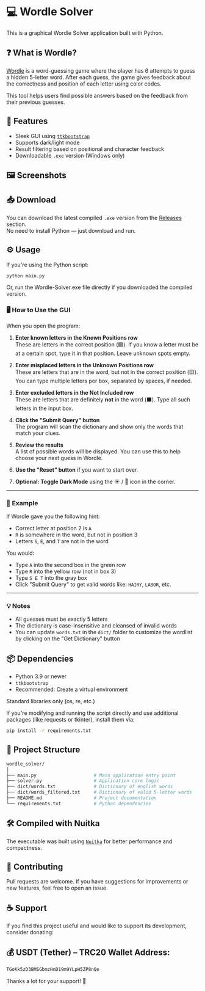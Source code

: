 # 💻 Wordle Solver

This is a graphical Wordle Solver application built with Python.

## ❓ What is Wordle?

[Wordle](https://www.nytimes.com/games/wordle/index.html) is a word-guessing game where the player has 6 attempts to guess a hidden 5-letter word. After each guess, the game gives feedback about the correctness and position of each letter using color codes.

This tool helps users find possible answers based on the feedback from their previous guesses.

## 🚀 Features

- Sleek GUI using [`ttkbootstrap`](https://ttkbootstrap.readthedocs.io/)
- Supports dark/light mode
- Result filtering based on positional and character feedback
- Downloadable `.exe` version (Windows only)

## 🖼️ Screenshots



## 📥 Download

You can download the latest compiled `.exe` version from the [Releases](https://github.com/TitanComputer/Wordle-Solver/releases/latest) section.  
No need to install Python — just download and run.

## ⚙️ Usage

If you're using the Python script:
```bash
python main.py
```
Or, run the Wordle-Solver.exe file directly if you downloaded the compiled version.

### 🖥️ How to Use the GUI

When you open the program:

1. **Enter known letters in the Known Positions row**  
   These are letters in the correct position (🟩). If you know a letter must be at a certain spot, type it in that position. Leave unknown spots empty.

2. **Enter misplaced letters in the Unknown Positions row**  
   These are letters that are in the word, but not in the correct position (🟨). You can type multiple letters per box, separated by spaces, if needed.

3. **Enter excluded letters in the Not Included row**  
   These are letters that are definitely **not** in the word (⬛️). Type all such letters in the input box.

4. **Click the "Submit Query" button**  
   The program will scan the dictionary and show only the words that match your clues.

5. **Review the results**  
   A list of possible words will be displayed. You can use this to help choose your next guess in Wordle.

6. **Use the "Reset" button** if you want to start over.

7. **Optional: Toggle Dark Mode** using the ☀️ / 🌙 icon in the corner.

---

### 📌 Example

If Wordle gave you the following hint:

- Correct letter at position 2 is `A`
- `R` is somewhere in the word, but not in position 3
- Letters `S`, `E`, and `T` are not in the word

You would:
- Type `A` into the second box in the green row
- Type `R` into the yellow row (not in box 3)
- Type `S E T` into the gray box
- Click "Submit Query" to get valid words like: `HAIRY`, `LABOR`, etc.

---

### 💡 Notes

- All guesses must be exactly 5 letters
- The dictionary is case-insensitive and cleansed of invalid words
- You can update `words.txt` in the `dict/` folder to customize the wordlist by clicking on the "Get Dictionary" button


## 📦 Dependencies

- Python 3.9 or newer
- `ttkbootstrap`
- Recommended: Create a virtual environment

Standard libraries only (os, re, etc.)

If you're modifying and running the script directly and use additional packages (like requests or tkinter), install them via:
```bash
pip install -r requirements.txt
```

## 📁 Project Structure

```bash
wordle_solver/
│
├── main.py                     # Main application entry point
├── solver.py                   # Application core logic
├── dict/words.txt              # Dictionary of english words
├── dict/words_filtered.txt     # Dictionary of valid 5-letter words
├── README.md                   # Project documentation
└── requirements.txt            # Python dependencies
```

## 🛠 Compiled with Nuitka
The executable was built using [`Nuitka`](https://nuitka.net/) for better performance and compactness.

## 🤝 Contributing
Pull requests are welcome.
If you have suggestions for improvements or new features, feel free to open an issue.

## ☕ Support
If you find this project useful and would like to support its development, consider donating:
## 💰 USDT (Tether) – TRC20 Wallet Address:

```bash
TGoKk5zD3BMSGbmzHnD19m9YLpH5ZP8nQe
```
Thanks a lot for your support! 🙏
